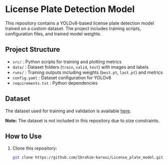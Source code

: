 # License Plate Detection Model

This repository contains a YOLOv8-based license plate detection model trained on a custom dataset. The project includes training scripts, configuration files, and trained model weights.

## Project Structure

- `src/` : Python scripts for training and plotting metrics  
- `data/` : Dataset folders (`train`, `valid`, `test`) with images and labels  
- `runs/` : Training outputs including weights (`best.pt`, `last.pt`) and metrics  
- `config.yaml` : Dataset configuration for YOLOv8  
- `requirements.txt` : Python dependencies  

## Dataset

The dataset used for training and validation is available [here](https://universe.roboflow.com/roboflow-universe-projects/license-plate-recognition-rxg4e/dataset/4/download).

**Note:** The dataset is not included in this repository due to size constraints.

## How to Use

1. Clone this repository:  
   ```bash
   git clone https://github.com/Ibrahim-karoui/License_plate_model.git
